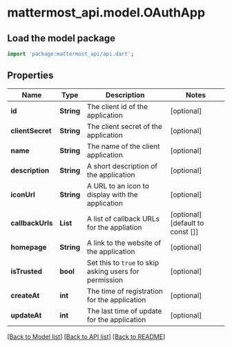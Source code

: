 # mattermost_api.model.OAuthApp

## Load the model package
```dart
import 'package:mattermost_api/api.dart';
```

## Properties
Name | Type | Description | Notes
------------ | ------------- | ------------- | -------------
**id** | **String** | The client id of the application | [optional] 
**clientSecret** | **String** | The client secret of the application | [optional] 
**name** | **String** | The name of the client application | [optional] 
**description** | **String** | A short description of the application | [optional] 
**iconUrl** | **String** | A URL to an icon to display with the application | [optional] 
**callbackUrls** | **List<String>** | A list of callback URLs for the appliation | [optional] [default to const []]
**homepage** | **String** | A link to the website of the application | [optional] 
**isTrusted** | **bool** | Set this to `true` to skip asking users for permission | [optional] 
**createAt** | **int** | The time of registration for the application | [optional] 
**updateAt** | **int** | The last time of update for the application | [optional] 

[[Back to Model list]](../README.md#documentation-for-models) [[Back to API list]](../README.md#documentation-for-api-endpoints) [[Back to README]](../README.md)


